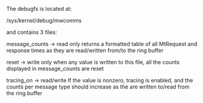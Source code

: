 The debugfs is located at:

/sys/kernel/debug/mwcomms

and contains 3 files:

message_counts -> read only
    returns a formatted table of all MtRequest and response times as they are read/written from/to the ring buffer

reset -> write only
    when any value is written to this file, all the counts displayed in message_counts are reset

tracing_on -> read/write
    If the value is nonzero, tracing is enabled, and the counts per message type should increase as the are 
    written to/read from the ring buffer
